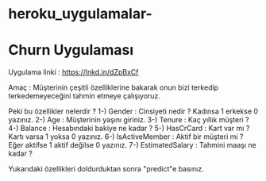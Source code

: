 # heroku_uygulamalar-

# Churn Uygulaması

Uygulama linki : https://lnkd.in/dZpBxCf

Amaç : Müşterinin çeşitli özelliklerine bakarak onun bizi terkedip terkedemeyeceğini tahmin etmeye çalışıyoruz.

Peki bu özellikler nelerdir ?
1-) Gender : Cinsiyeti nedir ? Kadınsa 1 erkekse 0 yazınız.
2-) Age : Müşterinin yaşını giriniz.
3-) Tenure : Kaç yıllık müşteri ?
4-) Balance : Hesabındaki bakiye ne kadar ?
5-) HasCrCard : Kart var mı ? Kartı varsa 1 yoksa 0 yazınız.
6-) IsActiveMember : Aktif bir müşteri mi ? Eğer aktifse 1 aktif değilse 0 yazınız.
7-) EstimatedSalary : Tahmini maaşı ne kadar ?

Yukarıdaki özellikleri doldurduktan sonra "predict"e basınız.


